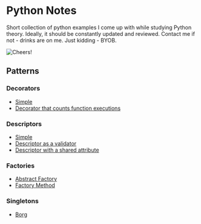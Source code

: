 # Python Notes

Short collection of python examples I come up with while studying Python theory. Ideally, it should be constantly 
 updated and reviewed. Contact me if not - drinks are on me. Just kidding - BYOB.

![Cheers!](http://gph.is/1hlcLNf)

## Patterns

### Decorators

* [Simple](decorators/decorator.py)
* [Decorator that counts function executions](decorators/decorator_exec_counter.py)

### Descriptors

* [Simple](descriptors/descriptor.py)
* [Descriptor as a validator](descriptors/descriptor_as_validator.py)
* [Descriptor with a shared attribute](descriptors/descriptor_with_shared_attr.py)

### Factories

* [Abstract Factory](factories/abstract_factory.py)
* [Factory Method](factories/factory_method.py)

### Singletons

* [Borg](singletons/borg.py)